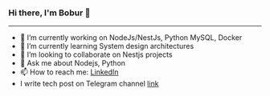### Hi there, I'm Bobur 👋

--- 

- 🔭 I’m currently working on NodeJs/NestJs, Python  MySQL, Docker
- 🌱 I’m currently learning System design architectures
- 👯 I’m looking to collaborate on Nestjs projects
- 💬 Ask me about Nodejs, Python 
- 📫 How to reach me: [LinkedIn](https://www.linkedin.com/in/boburjon-bob-kobilov-946a02165/)
- I write tech post on Telegram channel [link](https://t.me/+bswjDxcYIPczZDk1)
<!--
**Bobur-kobilov/Bobur-kobilov** is a ✨ _special_ ✨ repository because its `README.md` (this file) appears on your GitHub profile.

Here are some ideas to get you started:

- 🔭 I’m currently working on ...
- 🌱 I’m currently learning ...
- 👯 I’m looking to collaborate on ...
- 🤔 I’m looking for help with ...
- 💬 Ask me about ...
- 📫 How to reach me: ...
- 😄 Pronouns: ...
- ⚡ Fun fact: ...
-->
